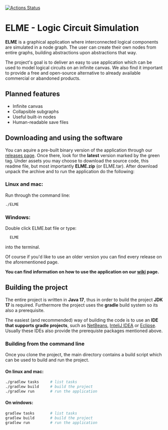 [![Actions Status](https://github.com/AMIOL7/ELME/actions/workflows/gradle.yml/badge.svg)](https://github.com/AMIOL7/ELME/actions)

# ELME - Logic Circuit Simulation

**ELME** is a graphical application where interconnected logical components are simulated in a node graph.
The user can create their own nodes from entire graphs, building abstractions upon abstractions that way.

The project's goal is to deliver an easy to use application which can be used to model logical circuits on an infinite canvas. We also find it important to provide a free and open-source alternative to already available commercial or abandoned products.

## Planned features
- Infinite canvas
- Collapsible subgraphs
- Useful built-in nodes
- Human-readable save files

## Downloading and using the software
You can aquire a pre-built binary version of the application through our [releases page](https://github.com/AMIOL7/ELME/releases).
Once there, look for the **latest** version marked by the green tag.
Under assets you may choose to download the source code, this readme file, but most importantly **ELME.zip** (or ELME.tar). 
After download unpack the archive and to run the application do the following:

### Linux and mac:
Run through the command line:
```bash
./ELME
``` 

### Windows:
Double click ELME.bat file or type:
```bash
  ELME
```

into the terminal.

Of course if you'd like to use an older version you can find every release on the aforementioned page.

**You can find information on how to use the application on our [wiki](https://github.com/AMIOL7/ELME/wiki) page.**

## Building the project
The entire project is written in **Java 17**, thus in order to build the project **JDK 17** is required.
Furthermore the project uses the **gradle** build system so its also a prerequisite.

The easiest (and recommended) way of building the code is to use an **IDE that supports gradle projects**, such as [NetBeans](https://netbeans.apache.org/), [InteliJ IDEA](https://www.jetbrains.com/idea/) or [Eclipse](https://www.eclipse.org/). Usually these IDEs also provide the prerequiste packages mentioned above.

### Building from the command line

Once you clone the project, the main directory contains a build script which can be used to build and run the project.

#### On linux and mac:
```bash
./gradlew tasks 	# list tasks
./gradlew build 	# build the project
./gradlew run 		# run the application
```

#### On windows:
```bash
gradlew tasks 		# list tasks
gradlew build 		# build the project
gradlew run 		# run the application
